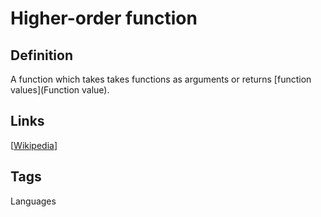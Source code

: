 # Higher-order function

## Definition
A function which takes takes functions as arguments or returns [function values](Function value).

## Links


[[Wikipedia](http://en.wikipedia.org/wiki/Higher-order_function)]

## Tags
Languages


